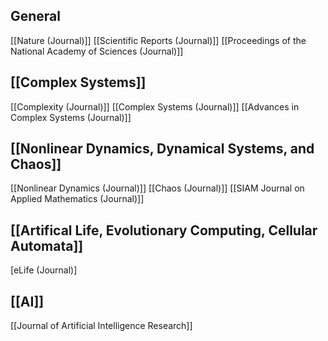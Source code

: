 ## General
[[Nature (Journal)]]
[[Scientific Reports (Journal)]]
[[Proceedings of the National Academy of Sciences (Journal)]]
## [[Complex Systems]]
[[Complexity (Journal)]]
[[Complex Systems (Journal)]]
[[Advances in Complex Systems (Journal)]]
## [[Nonlinear Dynamics, Dynamical Systems, and Chaos]]
[[Nonlinear Dynamics (Journal)]]
[[Chaos (Journal)]]
[[SIAM Journal on Applied Mathematics (Journal)]]
## [[Artifical Life, Evolutionary Computing, Cellular Automata]]
[eLife (Journal)]
## [[AI]]
[[Journal of Artificial Intelligence Research]]